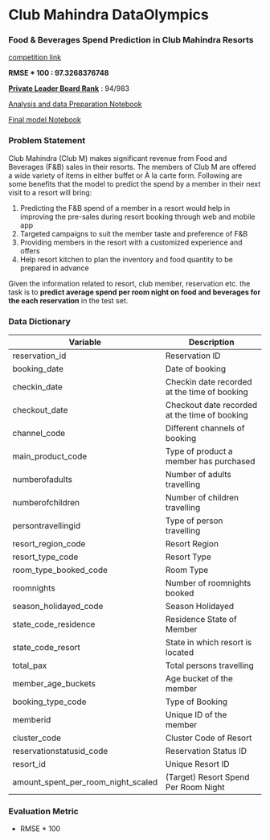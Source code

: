 # Club Mahindra DataOlympics
### Food & Beverages Spend Prediction in Club Mahindra Resorts

[competition link](https://datahack.analyticsvidhya.com/contest/club-mahindra-dataolympics/)

__RMSE * 100 : 97.3268376748__

[__Private Leader Board Rank__](https://datahack.analyticsvidhya.com/contest/capillary-machine-learning-hackathon/pvt_lb) : 94/983

[Analysis and data Preparation Notebook](https://github.com/NishantBhavsar/Product-recommendation-hackathon/blob/master/code/analysis_%26_data_prep.ipynb)

[Final model Notebook](https://github.com/NishantBhavsar/Product-recommendation-hackathon/blob/master/code/model.ipynb)

### Problem Statement
Club Mahindra (Club M) makes significant revenue from Food and Beverages (F&B) sales in their resorts. The members of Club M are offered a wide variety of items in either buffet or À la carte form. Following are some benefits that the model to predict the spend by a member in their next visit to a resort will bring:

1. Predicting the F&B spend of a member in a resort would help in improving the pre-sales during resort booking through web and mobile app
2. Targeted campaigns to suit the member taste and preference of F&B
3. Providing members in the resort with a customized experience and offers
4. Help resort kitchen to plan the inventory and food quantity to be prepared in advance

Given the information related to resort, club member, reservation etc. the task is to __predict average spend per room night on food and beverages for the each reservation__ in the test set.


### Data Dictionary

| Variable | Description |
| -------- | ----------- |
| reservation_id | Reservation ID |
| booking_date	| Date of booking |
| checkin_date	| Checkin date recorded at the time of booking | 
| checkout_date	| Checkout date recorded at the time of booking |
| channel_code	| Different channels of booking |
| main_product_code	| Type of product a member has purchased |
| numberofadults	| Number of adults travelling |
| numberofchildren | Number of children travelling |
| persontravellingid	| Type of person travelling |
| resort_region_code	| Resort Region |
| resort_type_code	| Resort Type |
| room_type_booked_code	| Room Type |
| roomnights	| Number of roomnights booked |
| season_holidayed_code	| Season Holidayed |
| state_code_residence	| Residence State of Member |
| state_code_resort	| State in which resort is located |
| total_pax	| Total persons travelling |
| member_age_buckets	| Age bucket of the member |
| booking_type_code	| Type of Booking |
| memberid	| Unique ID of the member |
| cluster_code	| Cluster Code of Resort |
| reservationstatusid_code	| Reservation Status ID |
| resort_id	| Unique Resort ID |
| amount_spent_per_room_night_scaled	| (Target) Resort Spend Per Room Night |


### Evaluation Metric
- RMSE * 100
